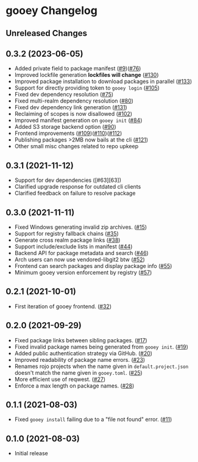 # gooey Changelog

## Unreleased Changes

## 0.3.2 (2023-06-05)
* Added private field to package manifest ([#9])([#76])
* Improved lockfile generation **lockfiles will change** ([#130])
* Improved package installation to download packages in parallel ([#133])
* Support for directly providing token to `gooey login` ([#105][#105])
* Fixed dev dependency resolution ([#75])
* Fixed multi-realm dependency resolution ([#80])
* Fixed dev dependency link generation ([#131])
* Reclaiming of scopes is now disallowed ([#102])
* Improved manifest generation on `gooey init` ([#84])
* Added S3 storage backend option ([#90])
* Frontend improvements ([#109])([#110])([#112])
* Publishing packages >2MB now bails at the cli ([#121])
* Other small misc changes related to repo upkeep

[#9]: https://github.com/UpliftGames/wally/issues/9
[#105]: https://github.com/UpliftGames/wally/issues/105
[#75]: https://github.com/UpliftGames/wally/pull/75
[#80]: https://github.com/UpliftGames/wally/pull/80
[#131]: https://github.com/UpliftGames/wally/pull/131
[#102]: https://github.com/UpliftGames/wally/pull/102
[#76]: https://github.com/UpliftGames/wally/pull/76
[#84]: https://github.com/UpliftGames/wally/pull/84
[#90]: https://github.com/UpliftGames/wally/pull/90
[#109]: https://github.com/UpliftGames/wally/pull/109
[#110]: https://github.com/UpliftGames/wally/pull/110
[#112]: https://github.com/UpliftGames/wally/pull/112
[#130]: https://github.com/UpliftGames/wally/pull/130
[#133]: https://github.com/UpliftGames/wally/pull/133
[#121]: https://github.com/UpliftGames/wally/pull/121

## 0.3.1 (2021-11-12)
* Support for dev dependencies ([#63][63])
* Clarified upgrade response for outdated cli clients
* Clarified feedback on failure to resolve package

[#63]: https://github.com/UpliftGames/wally/pull/63

## 0.3.0 (2021-11-11)
* Fixed Windows generating invalid zip archives. ([#15][#15])
* Support for registry fallback chains ([#35][#35])
* Generate cross realm package links ([#38][#38])
* Support include/exclude lists in manifest ([#44][#44])
* Backend API for package metadata and search ([#46][#46])
* Arch users can now use vendored-libgit2 btw ([#52][#52])
* Frontend can search packages and display package info ([#55][#55])
* Minimum gooey version enforcement by registry ([#57][#57])

[#15]: https://github.com/UpliftGames/wally/issues/15
[#35]: https://github.com/UpliftGames/wally/pull/35
[#38]: https://github.com/UpliftGames/wally/pull/38
[#44]: https://github.com/UpliftGames/wally/pull/44
[#46]: https://github.com/UpliftGames/wally/pull/46
[#52]: https://github.com/UpliftGames/wally/pull/52
[#55]: https://github.com/UpliftGames/wally/pull/55
[#57]: https://github.com/UpliftGames/wally/pull/57

## 0.2.1 (2021-10-01)
* First iteration of gooey frontend. ([#32][#32])

[#32]: https://github.com/UpliftGames/wally/pull/32

## 0.2.0 (2021-09-29)
* Fixed package links between sibling packages. ([#17][#17])
* Fixed invalid package names being generated from `gooey init`. ([#19][#19])
* Added public authentication strategy via GitHub. ([#20][#20])
* Improved readability of package name errors. ([#23][#23])
* Renames rojo projects when the name given in `default.project.json` doesn't match the name given in `gooey.toml`. ([#25][#25])
* More efficient use of reqwest. ([#27][#27])
* Enforce a max length on package names. ([#28][#28])

[#17]: https://github.com/UpliftGames/wally/pull/17
[#19]: https://github.com/UpliftGames/wally/pull/19
[#20]: https://github.com/UpliftGames/wally/pull/20
[#23]: https://github.com/UpliftGames/wally/pull/23
[#25]: https://github.com/UpliftGames/wally/pull/25
[#27]: https://github.com/UpliftGames/wally/pull/27
[#28]: https://github.com/UpliftGames/wally/pull/28

## 0.1.1 (2021-08-03)
* Fixed `gooey install` failing due to a "file not found" error. ([#11][#11])

[#11]: https://github.com/UpliftGames/wally/pull/11

## 0.1.0 (2021-08-03)
* Initial release
